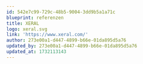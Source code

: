 ```yaml
---
id: 542e7c99-729c-48b5-9004-3dd9b5a1a71c
blueprint: referenzen
title: XERAL
logo: xeral.svg
link: 'https://www.xeral.com/'
author: 273e00a1-d447-4899-b66e-01da895d5a76
updated_by: 273e00a1-d447-4899-b66e-01da895d5a76
updated_at: 1732113143
---
```

